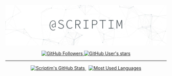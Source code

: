 <p align="center">
  <a href="https://github.com/Scriptim">
    <img src="./scriptim_banner.png" alt="@Scriptim">
  </a>
</p>

<p align="center">
  <a href="https://github.com/Scriptim?tab=followers">
    <img src="https://img.shields.io/github/followers/Scriptim?style=social" alt="GitHub Followers">
  </a>
  <a href="https://github.com/Scriptim?tab=repositories&type=source">
    <img src="https://img.shields.io/github/stars/Scriptim?affiliations=OWNER&style=social" alt="GitHub User's stars">
  </a>
</p>

---

<p align="center">
  <a href="https://github.com/Scriptim">
    <img src="https://github-readme-stats.vercel.app/api?username=Scriptim&show_icons=true&hide=stars&title_color=00695C&text_color=37474F&icon_color=546E7A" alt="Scriptim's GitHub Stats" align="top">
  </a>
  &nbsp;
  <a href="https://github.com/Scriptim">
    <img src="https://github-readme-stats.vercel.app/api/top-langs/?username=Scriptim&layout=compact&langs_count=10&title_color=00695C&text_color=37474F" alt="Most Used Languages" align="top">
  </a>
</p>
